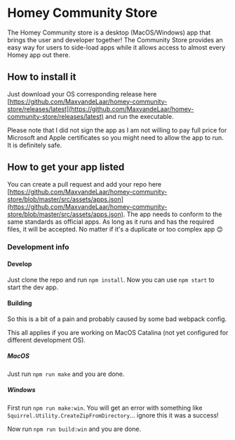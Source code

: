 # Homey Community Store

The Homey Community store is a desktop (MacOS/Windows) app that brings the user and developer together! The Community Store provides an easy way for users to side-load apps while it allows access to almost every Homey app out there.

## How to install it
Just download your OS corresponding release here [https://github.com/MaxvandeLaar/homey-community-store/releases/latest](https://github.com/MaxvandeLaar/homey-community-store/releases/latest) and run the executable.

Please note that I did not sign the app as I am not willing to pay full price for Microsoft and Apple certificates so you might need to allow the app to run. It is definitely safe.

## How to get your app listed
You can create a pull request and add your repo here [https://github.com/MaxvandeLaar/homey-community-store/blob/master/src/assets/apps.json](https://github.com/MaxvandeLaar/homey-community-store/blob/master/src/assets/apps.json). The app needs to conform to the same standards as official apps. As long as it runs and has the required files, it will be accepted. No matter if it's a duplicate or too complex app 😊  

### Development info

#### Develop
Just clone the repo and run `npm install`. Now you can use `npm start` to start the dev app. 

#### Building
So this is a bit of a pain and probably caused by some bad webpack config.

This all applies if you are working on MacOS Catalina (not yet configured for different development OS). 

##### MacOS

Just run `npm run make` and you are done.

##### Windows
First run `npm run make:win`. You will get an error with something like `Squirrel.Utility.CreateZipFromDirectory`... ignore this it was a success!

Now run `npm run build:win` and you are done. 
